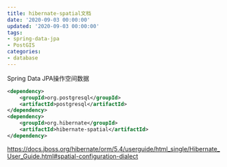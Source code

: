 ```yaml
---
title: hibernate-spatial文档
date: '2020-09-03 00:00:00'
updated: '2020-09-03 00:00:00'
tags:
- spring-data-jpa
- PostGIS
categories:
- database
---
```


Spring Data JPA操作空间数据

```xml
<dependency>
    <groupId>org.postgresql</groupId>
    <artifactId>postgresql</artifactId>
</dependency>
<dependency>
    <groupId>org.hibernate</groupId>
    <artifactId>hibernate-spatial</artifactId>
</dependency>
```

https://docs.jboss.org/hibernate/orm/5.4/userguide/html_single/Hibernate_User_Guide.html#spatial-configuration-dialect
